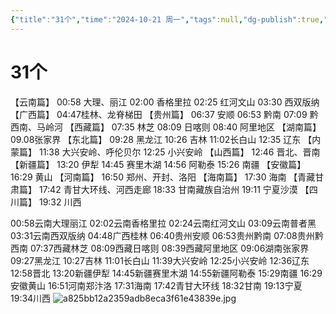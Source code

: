 ```yaml
---
{"title":"31个","time":"2024-10-21 周一","tags":null,"dg-publish":true,"permalink":"/300 评价/J/31个/","dgPassFrontmatter":true,"created":"2024-10-21T11:59:37.883+08:00","updated":"2024-12-18T21:26:16.433+08:00"}
---
```


# 31个
【云南篇】 00:58 大理、丽江 02:00 香格里拉 02:25 红河文山 03:30 西双版纳 【广西篇】 04:47桂林、龙脊梯田 【贵州篇】 06:37 安顺 06:53 黔南 07:09 黔西南、马岭河 【西藏篇】 07:35 林芝 08:09 日喀则 08:40 阿里地区 【湖南篇】 09.08张家界 【东北篇】 09:28 黑龙江 10:26 吉林 11:02长白山 12:35 辽东 【内蒙篇】 11:38 大兴安岭、呼伦贝尔 12:25 小兴安岭 【山西篇】 12:46 晋北、晋南 【新疆篇】 13:20 伊犁 14:45 赛里木湖 14:56 阿勒泰 15:26 南疆 【安徽篇】 16:29 黄山 【河南篇】 16:50 郑州、开封、洛阳 【海南篇】 17:30 海南 【青藏甘肃篇】 17:42 青甘大环线、河西走廊 18:33 甘南藏族自治州 19:11 宁夏沙漠 【四川篇】 19:32 川西

00:58云南大理丽江 02:02云南香格里拉 02:24云南红河文山 03:09云南普者黑 03:31云南西双版纳 04:48广西桂林 06:40贵州安顺 06:53贵州黔南 07:08贵州黔西南 07:37西藏林芝 08:09西藏日喀则 08:39西藏阿里地区 09:06湖南张家界 09:27黑龙江 10:27吉林 11:01长白山 11:39大兴安岭 12:25小兴安岭 12:36辽东 12:58晋北 13:20新疆伊犁 14:45新疆赛里木湖 14:55新疆阿勒泰 15:29南疆 16:29安徽黄山 16:51河南郑汴洛 17:31海南 17:42青甘大环线 18:32甘南 19:13宁夏 19:34川西
![a825bb12a2359adb8eca3f61e43839e.jpg](https://maple-forest-1315227141.cos.ap-nanjing.myqcloud.com/20241218212611269.jpg)
